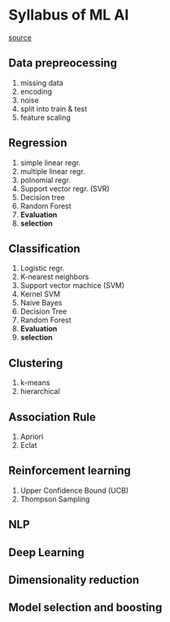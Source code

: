 # Syllabus of ML AI

[source](https://www.udemy.com/course/machinelearning/)

## Data prepreocessing

1. missing data
2. encoding
3. noise
4. split into train & test
5. feature scaling

## Regression

1. simple linear regr.
2. multiple linear regr.
3. polnomial regr.
4. Support vector regr. (SVR)
5. Decision tree
6. Random Forest
7. **Evaluation**
8. **selection**

## Classification

1. Logistic regr.
2. K-nearest neighbors
3. Support vector machice (SVM)
4. Kernel SVM
5. Naive Bayes
6. Decision Tree
7. Random Forest
8. **Evaluation**
9. **selection**

## Clustering

1. k-means
2. hierarchical

## Association Rule

1. Apriori
2. Eclat

## Reinforcement learning

1. Upper Confidence Bound (UCB)
2. Thompson Sampling

## NLP

## Deep Learning

## Dimensionality reduction

## Model selection and boosting
